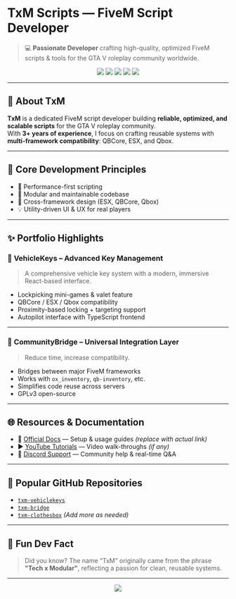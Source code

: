 # TxM Scripts — FiveM Script Developer

> 💻 **Passionate Developer** crafting high-quality, optimized FiveM scripts & tools for the GTA V roleplay community worldwide.

<p align="center">
  <img src="https://img.shields.io/github/followers/TxM?style=social" />
  <img src="https://img.shields.io/github/stars/TxM?style=social" />
  <img src="https://komarev.com/ghpvc/?username=TxM&label=Profile+Views&color=539eff" />
  <a href="https://discord.gg/YOUR_INVITE"><img src="https://img.shields.io/discord/YOUR_DISCORD_ID?label=Discord&logo=discord&color=7289da&style=flat" /></a>
  <a href="https://ko-fi.com/YOUR_KOFI"><img src="https://img.shields.io/badge/Ko--fi-Donate-blue?logo=ko-fi" /></a>
</p>

---

## 🔹 About TxM

**TxM** is a dedicated FiveM script developer building **reliable, optimized, and scalable scripts** for the GTA V roleplay community.  
With **3+ years of experience**, I focus on crafting reusable systems with **multi-framework compatibility**: QBCore, ESX, and Qbox.

---

## 🧩 Core Development Principles

- 🔧 Performance-first scripting
- 🧱 Modular and maintainable codebase
- 🔁 Cross-framework design (ESX, QBCore, Qbox)
- 💡 Utility-driven UI & UX for real players

---

## ✨ Portfolio Highlights

### 🔑 **VehicleKeys – Advanced Key Management**
> A comprehensive vehicle key system with a modern, immersive React-based interface.

- Lockpicking mini-games & valet feature
- QBCore / ESX / Qbox compatibility
- Proximity-based locking + targeting support
- Autopilot interface with TypeScript frontend

---

### 🔗 **CommunityBridge – Universal Integration Layer**
> Reduce time, increase compatibility.

- Bridges between major FiveM frameworks
- Works with `ox_inventory`, `qb-inventory`, etc.
- Simplifies code reuse across servers
- GPLv3 open-source

---

## 🌐 Resources & Documentation

- 📘 [Official Docs](https://txm-docs.example.com) — Setup & usage guides *(replace with actual link)*
- ▶️ [YouTube Tutorials](https://youtube.com/@txmdev) — Video walk-throughs *(if any)*
- 💬 [Discord Support](https://discord.gg/YOUR_INVITE) — Community help & real-time Q&A

---

## 🚀 Popular GitHub Repositories

- [`txm-vehiclekeys`](https://github.com/TxM/txm-vehiclekeys)
- [`txm-bridge`](https://github.com/TxM/txm-bridge)
- [`txm-clothesbox`](https://github.com/TxM/txm-clothesbox)
*(Add more as needed)*

---

## 🎉 Fun Dev Fact

> Did you know? The name “TxM” originally came from the phrase **"Tech x Modular"**, reflecting a passion for clean, reusable systems.

---

<p align="center">
  <img src="https://capsule-render.vercel.app/api?type=waving&color=0:539EFF,100:131617&height=120&section=footer"/>
</p>
